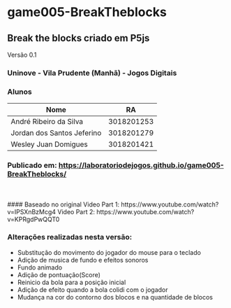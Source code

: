 # game005-BreakTheblocks
## Break the blocks criado em P5js</br>
Versão 0.1</br>
### Uninove - Vila Prudente (Manhã) - Jogos Digitais

### Alunos
| Nome                       | RA         |
|----------------------------|------------|
| André Ribeiro da Silva     | 3018201253 |
| Jordan dos Santos Jeferino | 3018201279 |
| Wesley Juan Domigues       | 3018201421 |

### Publicado em: https://laboratoriodejogos.github.io/game005-BreakTheblocks/

<br>
<br>
#### Baseado no original 
  Video Part 1: https://www.youtube.com/watch?v=IPSXnBzMcg4
  Video Part 2: https://www.youtube.com/watch?v=KPRgdPwQQT0
 
 
 ### Alterações realizadas nesta versão:
 - Substitução do movimento do jogador do mouse para o teclado
 - Adição de musica de fundo e efeitos sonoros
 - Fundo animado
 - Adição de pontuação(Score)
 - Reinicio da bola para a posição inicial
 - Adição de efeito quando a bola colidi com o jogador
 - Mudança na cor do contorno dos blocos e na quantidade de blocos
